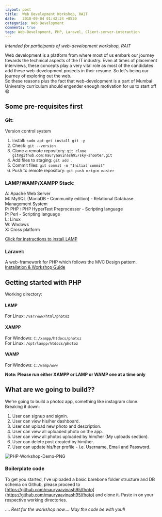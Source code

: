 ```yaml
---
layout: post
title:  Web Development Workshop, RAIT
date:   2018-09-04 01:42:24 +0530
categories: Web Development
comments: true
tags: Web-Development, PHP, Laravel, Client-server-interaction
---
```


*Intended for participants of web-development workshop, RAIT*

Web development is a platform from where most of us embark our journey towards the technical aspects of the IT industry. Even at times of placement interviews, these concepts play a very vital role as most of the candidates add these web-development projects in their resume. So let's being our journey of exploring out the web.    
So these reasons plus the fact that web-development is a part of Mumbai University curriculum should engender enough motivation for us to start off :smile:     

## Some pre-requisites first        
### Git:    
Version control system   
1. Install: `sudo apt-get install git -y`       
2. Check: `git --version`       
3. Clone a remote repository: `git clone git@github.com:mauryaavinash95/sky-shooter.git`        
4. Add files to staging: `git add .`        
5. Commit files: `git commit -m "Initial commit"`       
6. Push to remote repository: `git push origin master`      

### LAMP/WAMP/XAMPP Stack:
A: Apache Web Server        
M: MySQL (MariaDB - Community edition) - Relational Database Management System      
P: PHP : PHP HyperText Preprocessor - Scripting language        
P: Perl - Scripting language        
L: Linux        
W: Wndows       
X: Cross platform       

[Click for instructions to install LAMP](https://www.digitalocean.com/community/tutorials/how-to-install-linux-apache-mysql-php-lamp-stack-on-ubuntu-16-04)

### Laravel:
A web-framework for PHP which follows the MVC Design pattern.       
[Installation & Workshop Guide](https://docs.google.com/document/d/1ePFpExC7wl5UnZXLC4Ib2fJtzULQ1XoaQV-Y45CnWBA/edit?usp=sharing)

## Getting started with PHP
Working directory:    
#### LAMP      
For Linux: `/var/www/html/photoz`     
#### XAMPP      
For Windows: `C:/xampp/htdocs/photoz`     
For Linux: `/opt/lampp/htdocs/photoz`         
#### WAMP           
For Windows: `C:/wamp/www`          

<strong>Note: Please run either XAMPP or LAMP or WAMP one at a time only </strong>  

## What are we going to build??
We're going to build a photoz app, something like instagram clone.      
Breaking it down:           
1. User can signup and signin.
2. User can view his/her dashboard.
3. User can upload new photo and description.
4. User can view all uploaded photo on the app.
5. User can view all photos uploaded by him/her (My uploads section).
6. User can delete post created by him/her.
7. User can update his/her profile - i.e. Username, Email and Password.

![PHP-Workshop-Demo-PNG]({{site.baseurl}}/images/php-workshop/php-workshop.png)

### Boilerplate code
To get you started, I've uploaded a basic barebone folder structure and DB schema on Github, please proceed to [https://github.com/mauryaavinash95/fhoto](https://github.com/mauryaavinash95/fhoto) and clone it. Paste in on your respective working directories.          


.... *Rest for the workshop now....* 
*May the code be with you!!*













